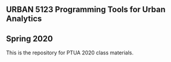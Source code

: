 ## URBAN 5123 Programming Tools for Urban Analytics
## Spring 2020
This is the repository for PTUA 2020 class materials. 
